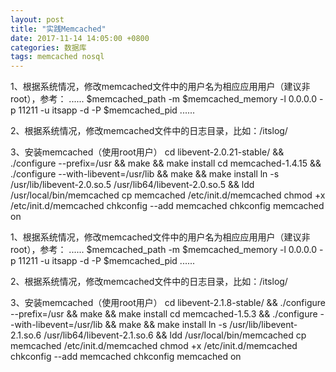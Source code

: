 ```yaml
---
layout: post
title: "实践Memcached"
date: 2017-11-14 14:05:00 +0800
categories: 数据库
tags: memcached nosql
---
```




1、根据系统情况，修改memcached文件中的用户名为相应应用用户（建议非root），参考：
......
$memcached_path -m $memcached_memory -l 0.0.0.0 -p 11211 -u itsapp -d -P $memcached_pid 
......

2、根据系统情况，修改memcached文件中的日志目录，比如：/itslog/

3、安装memcached（使用root用户）
cd libevent-2.0.21-stable/ && ./configure --prefix=/usr && make && make install
cd memcached-1.4.15 && ./configure --with-libevent=/usr/lib && make && make install
ln -s /usr/lib/libevent-2.0.so.5 /usr/lib64/libevent-2.0.so.5 && ldd /usr/local/bin/memcached
cp memcached /etc/init.d/memcached
chmod +x /etc/init.d/memcached
chkconfig --add memcached
chkconfig memcached on



1、根据系统情况，修改memcached文件中的用户名为相应应用用户（建议非root），参考：
......
$memcached_path -m $memcached_memory -l 0.0.0.0 -p 11211 -u itsapp -d -P $memcached_pid 
......

2、根据系统情况，修改memcached文件中的日志目录，比如：/itslog/

3、安装memcached（使用root用户）
cd libevent-2.1.8-stable/ && ./configure --prefix=/usr && make && make install
cd memcached-1.5.3 && ./configure --with-libevent=/usr/lib && make && make install
ln -s /usr/lib/libevent-2.1.so.6 /usr/lib64/libevent-2.1.so.6 && ldd /usr/local/bin/memcached
cp memcached /etc/init.d/memcached
chmod +x /etc/init.d/memcached
chkconfig --add memcached
chkconfig memcached on